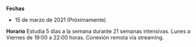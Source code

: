 __Fechas__
- 15 de marzo de 2021 (Próximamente)

__Horario__
Estudia 5 días a la semana durante 21 semanas intensivas.
Lunes a Viernes de 19:00 a 22:00 horas.
Conexión remota vía streaming.
